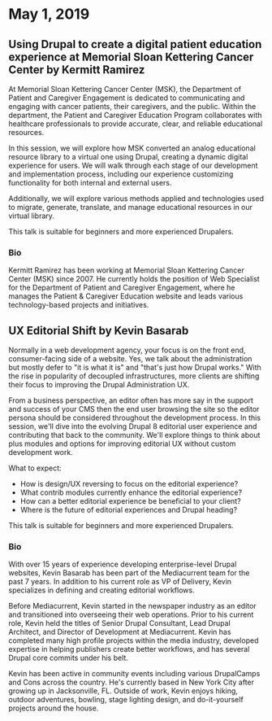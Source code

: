 # May 1, 2019

## Using Drupal to create a digital patient education experience at Memorial Sloan Kettering Cancer Center by Kermitt Ramirez

At Memorial Sloan Kettering Cancer Center (MSK), the Department of Patient and Caregiver Engagement is dedicated to communicating and engaging with cancer patients, their caregivers, and the public. Within the department, the Patient and Caregiver Education Program collaborates with healthcare professionals to provide accurate, clear, and reliable educational resources.

In this session, we will explore how MSK converted an analog educational resource library to a virtual one using Drupal, creating a dynamic digital experience for users. We will walk through each stage of our development and implementation process, including our experience customizing functionality for both internal and external users.

Additionally, we will explore various methods applied and technologies used to migrate, generate, translate, and manage educational resources in our virtual library.

This talk is suitable for beginners and more experienced Drupalers.

### Bio
Kermitt Ramirez has been working at Memorial Sloan Kettering Cancer Center (MSK) since 2007. He currently holds the position of Web Specialist for the Department of Patient and Caregiver Engagement, where he manages the Patient & Caregiver Education website and leads various technology-based projects and initiatives.


## UX Editorial Shift by Kevin Basarab

Normally in a web development agency, your focus is on the front end, consumer-facing side of a website. Yes, we talk about the administration but mostly defer to "it is what it is" and "that's just how Drupal works." With the rise in popularity of decoupled infrastructures, more clients are shifting their focus to improving the Drupal Administration UX.

From a business perspective, an editor often has more say in the support and success of your CMS then the end user browsing the site so the editor persona should be considered throughout the development process. In this session, we'll dive into the evolving Drupal 8 editorial user experience and contributing that back to the community. We'll explore things to think about plus modules and options for improving editorial UX without custom development work.

What to expect:
- How is design/UX reversing to focus on the editorial experience?
- What contrib modules currently enhance the editorial experience?
- How can a better editorial experience be beneficial to your client?
- Where is the future of editorial experiences and Drupal heading?

This talk is suitable for beginners and more experienced Drupalers.

### Bio
With over 15 years of experience developing enterprise-level Drupal websites, Kevin Basarab has been part of the Mediacurrent team for the past 7 years. In addition to his current role as VP of Delivery, Kevin specializes in defining and creating editorial workflows.

Before Mediacurrent, Kevin started in the newspaper industry as an editor and transitioned into overseeing their web operations. Prior to his current role, Kevin held the titles of Senior Drupal Consultant, Lead Drupal Architect, and Director of Development at Mediacurrent. Kevin has completed many high profile projects within the media industry, developed expertise in helping publishers create better workflows, and has several Drupal core commits under his belt.

Kevin has been active in community events including various DrupalCamps and Cons across the country. He's currently based in New York City after growing up in Jacksonville, FL. Outside of work, Kevin enjoys hiking, outdoor adventures, bowling, stage lighting design, and do-it-yourself projects around the house.
